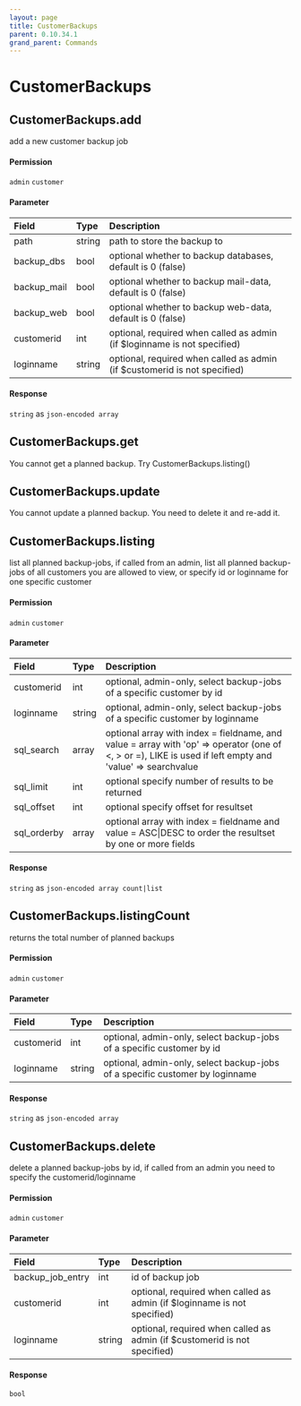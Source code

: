 ```yaml
---
layout: page
title: CustomerBackups
parent: 0.10.34.1
grand_parent: Commands
---
```


# CustomerBackups

## CustomerBackups.add

add a new customer backup job

#### Permission

`admin` `customer`

#### Parameter

| Field | Type | Description |
| :--- | :--- | :--- |
| path | string | path to store the backup to |
| backup_dbs | bool | optional whether to backup databases, default is 0 (false) |
| backup_mail | bool | optional whether to backup mail-data, default is 0 (false) |
| backup_web | bool | optional whether to backup web-data, default is 0 (false) |
| customerid | int | optional, required when called as admin (if $loginname is not specified) |
| loginname | string | optional, required when called as admin (if $customerid is not specified) |

#### Response

`string` as `json-encoded array`

## CustomerBackups.get

You cannot get a planned backup. Try CustomerBackups.listing()

## CustomerBackups.update

You cannot update a planned backup. You need to delete it and re-add it.

## CustomerBackups.listing

list all planned backup-jobs, if called from an admin, list all planned backup-jobs of all customers you are allowed to view, or specify id or loginname for one specific customer

#### Permission

`admin` `customer`

#### Parameter

| Field | Type | Description |
| :--- | :--- | :--- |
| customerid | int | optional, admin-only, select backup-jobs of a specific customer by id |
| loginname | string | optional, admin-only, select backup-jobs of a specific customer by loginname |
| sql_search | array | optional array with index = fieldname, and value = array with 'op' => operator (one of <, > or =), LIKE is used if left empty and 'value' => searchvalue |
| sql_limit | int | optional specify number of results to be returned |
| sql_offset | int | optional specify offset for resultset |
| sql_orderby | array | optional array with index = fieldname and value = ASC\|DESC to order the resultset by one or more fields |

#### Response

`string` as `json-encoded array count|list`

## CustomerBackups.listingCount

returns the total number of planned backups

#### Permission

`admin` `customer`

#### Parameter

| Field | Type | Description |
| :--- | :--- | :--- |
| customerid | int | optional, admin-only, select backup-jobs of a specific customer by id |
| loginname | string | optional, admin-only, select backup-jobs of a specific customer by loginname |

#### Response

`string` as `json-encoded array`

## CustomerBackups.delete

delete a planned backup-jobs by id, if called from an admin you need to specify the customerid/loginname

#### Permission

`admin` `customer`

#### Parameter

| Field | Type | Description |
| :--- | :--- | :--- |
| backup_job_entry | int | id of backup job |
| customerid | int | optional, required when called as admin (if $loginname is not specified) |
| loginname | string | optional, required when called as admin (if $customerid is not specified) |

#### Response

`bool`